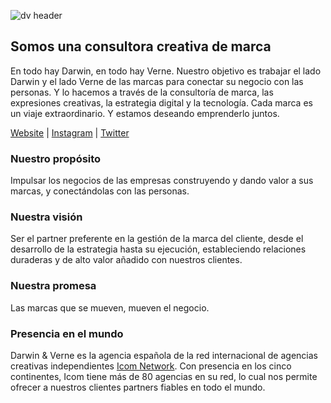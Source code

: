 ![dv header](https://user-images.githubusercontent.com/65441118/229349563-a348d230-244e-4593-ad63-12968f16eb42.jpg)


## Somos una consultora creativa de marca

En todo hay Darwin, en todo hay Verne. Nuestro objetivo es trabajar el lado Darwin y el lado Verne de las marcas para conectar su negocio con las personas. Y lo hacemos a través de la consultoría de marca, las expresiones creativas, la estrategia digital y la tecnología. Cada marca es un viaje extraordinario. Y estamos deseando emprenderlo juntos. 

[Website](https://www.darwinverne.com) | [Instagram](https://www.instagram.com/darwin__verne/) | [Twitter](https://twitter.com/darwinverne/)

### Nuestro propósito

Impulsar los negocios de las empresas construyendo y dando valor a sus marcas, y conectándolas con las personas.

### Nuestra visión

Ser el partner preferente en la gestión de la marca del cliente, desde el desarrollo de la estrategia hasta su ejecución, estableciendo relaciones duraderas y de alto valor añadido con nuestros clientes.

### Nuestra promesa
Las marcas que se mueven, mueven el negocio.

### Presencia en el mundo
Darwin & Verne es la agencia española de la red internacional de agencias creativas independientes [Icom Network](https://icomagencies.com/). Con presencia en los cinco continentes, Icom tiene más de 80 agencias en su red, lo cual nos permite ofrecer a nuestros clientes partners fiables en todo el mundo.

